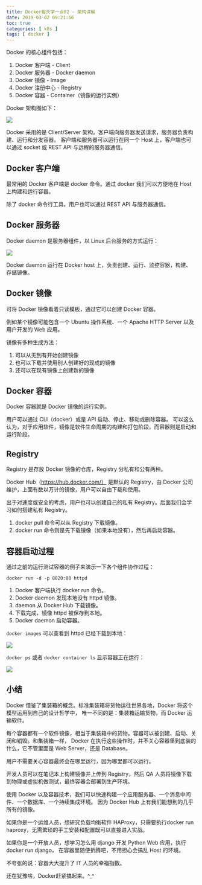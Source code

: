 ```yaml
---
title: Docker每天学一点02 - 架构详解
date: 2019-03-02 09:21:56
toc: true
categories: [ k8s ]
tags: [ docker ]
---
```


Docker 的核心组件包括：

1. Docker 客户端 - Client
2. Docker 服务器 - Docker daemon
3. Docker 镜像 - Image
4. Docker 注册中心 - Registry
5. Docker 容器 - Container（镜像的运行实例）

Docker 架构图如下：

![](https://xnstatic-1253397658.file.myqcloud.com/docker04.png)

Docker 采用的是 Client/Server 架构。客户端向服务器发送请求，服务器负责构建、运行和分发容器。
客户端和服务器可以运行在同一个 Host 上，客户端也可以通过 socket 或 REST API 与远程的服务器通信。
<!-- more -->

## Docker 客户端

最常用的 Docker 客户端是 docker 命令。通过 docker 我们可以方便地在 Host 上构建和运行容器。

除了 docker 命令行工具，用户也可以通过 REST API 与服务器通信。

## Docker 服务器

Docker daemon 是服务器组件，以 Linux 后台服务的方式运行：

![](https://xnstatic-1253397658.file.myqcloud.com/docker05.png)

Docker daemon 运行在 Docker host 上，负责创建、运行、监控容器，构建、存储镜像。

## Docker 镜像

可将 Docker 镜像看着只读模板，通过它可以创建 Docker 容器。

例如某个镜像可能包含一个 Ubuntu 操作系统、一个 Apache HTTP Server 以及用户开发的 Web 应用。

镜像有多种生成方法：

1. 可以从无到有开始创建镜像
2. 也可以下载并使用别人创建好的现成的镜像
3. 还可以在现有镜像上创建新的镜像

## Docker 容器

Docker 容器就是 Docker 镜像的运行实例。

用户可以通过 CLI（docker）或是 API 启动、停止、移动或删除容器。
可以这么认为，对于应用软件，镜像是软件生命周期的构建和打包阶段，而容器则是启动和运行阶段。

## Registry

Registry 是存放 Docker 镜像的仓库，Registry 分私有和公有两种。

Docker Hub（https://hub.docker.com/） 是默认的 Registry，由 Docker 公司维护，上面有数以万计的镜像，用户可以自由下载和使用。

出于对速度或安全的考虑，用户也可以创建自己的私有 Registry。后面我们会学习如何搭建私有 Registry。

1. docker pull 命令可以从 Registry 下载镜像。
2. docker run 命令则是先下载镜像（如果本地没有），然后再启动容器。

## 容器启动过程

通过之前的运行测试容器的例子来演示一下各个组件协作过程：

```
docker run -d -p 8020:80 httpd
```

1. Docker 客户端执行 docker run 命令。
2. Docker daemon 发现本地没有 httpd 镜像。
3. daemon 从 Docker Hub 下载镜像。
4. 下载完成，镜像 httpd 被保存到本地。
5. Docker daemon 启动容器。

`docker images` 可以查看到 httpd 已经下载到本地：

![](https://xnstatic-1253397658.file.myqcloud.com/docker06.png)

`docker ps` 或者 `docker container ls` 显示容器正在运行：

![](https://xnstatic-1253397658.file.myqcloud.com/docker07.png)

## 小结

Docker 借鉴了集装箱的概念。标准集装箱将货物运往世界各地，Docker 将这个模型运用到自己的设计哲学中，
唯一不同的是：集装箱运输货物，而 Docker 运输软件。

每个容器都有一个软件镜像，相当于集装箱中的货物。容器可以被创建、启动、关闭和销毁。和集装箱一样，
Docker 在执行这些操作时，并不关心容器里到底装的什么，它不管里面是 Web Server，还是 Database。

用户不需要关心容器最终会在哪里运行，因为哪里都可以运行。

开发人员可以在笔记本上构建镜像并上传到 Registry，然后 QA 人员将镜像下载到物理或虚拟机做测试，最终容器会部署到生产环境。

使用 Docker 以及容器技术，我们可以快速构建一个应用服务器、一个消息中间件、一个数据库、一个持续集成环境。
因为 Docker Hub 上有我们能想到的几乎所有的镜像。

如果你是一个运维人员，想研究负载均衡软件 HAProxy，只需要执行docker run haproxy，无需繁琐的手工安装和配置既可以直接进入实战。

如果你是一个开放人员，想学习怎么用 django 开发 Python Web 应用，执行 docker run django，
在容器里随便折腾吧，不用担心会搞乱 Host 的环境。

不夸张的说：容器大大提升了 IT 人员的幸福指数。

还在犹豫啥，Docker赶紧搞起来。^_^
